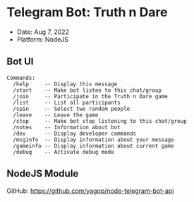 # Telegram Bot: Truth n Dare
- Date: Aug 7, 2022
- Platform: NodeJS

## Bot UI
```
Commands:
  /help     -- Display this message
  /start    -- Make bot listen to this chat/group
  /join     -- Participate in the Truth n Dare game
  /list     -- List all participants
  /spin     -- Select two random people
  /leave    -- Leave the game
  /stop     -- Make bot stop listening to this chat/group
  /notes    -- Information about bot
  /dev      -- Display developer commands
  /msginfo  -- Display information about your message
  /gameinfo -- Display information about current game
  /debug    -- Activate debug mode
```

<!--
Commands list for The Bot Father
help - Display help message
start - Make bot listen to this chat/group
join - Participate in the Truth n Dare game
list - List all participants
spin - Select two random people
leave - Leave the game
stop - Make bot stop listening to this chat/group
notes - Information about bot
dev - Display developer commands
msginfo - Display information about your message
gameinfo - Display information about current game
debug - Activate debug mode
-->

## NodeJS Module
GitHub: https://github.com/yagop/node-telegram-bot-api
